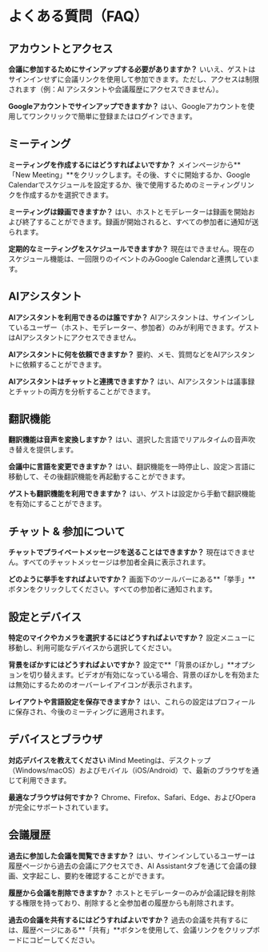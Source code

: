 # よくある質問（FAQ）

## アカウントとアクセス

**会議に参加するためにサインアップする必要がありますか？**
いいえ、ゲストはサインインせずに会議リンクを使用して参加できます。ただし、アクセスは制限されます（例：AI アシスタントや会議履歴にアクセスできません）。

**Googleアカウントでサインアップできますか？**
はい、Googleアカウントを使用してワンクリックで簡単に登録またはログインできます。

## ミーティング

**ミーティングを作成するにはどうすればよいですか？**
メインページから**「New Meeting」**をクリックします。その後、すぐに開始するか、Google Calendarでスケジュールを設定するか、後で使用するためのミーティングリンクを作成するかを選択できます。

**ミーティングは録画できますか？**
はい、ホストとモデレーターは録画を開始および終了することができます。録画が開始されると、すべての参加者に通知が送られます。

**定期的なミーティングをスケジュールできますか？**
現在はできません。現在のスケジュール機能は、一回限りのイベントのみGoogle Calendarと連携しています。

## AIアシスタント

**AIアシスタントを利用できるのは誰ですか？**
AIアシスタントは、サインインしているユーザー（ホスト、モデレーター、参加者）のみが利用できます。ゲストはAIアシスタントにアクセスできません。

**AIアシスタントに何を依頼できますか？**
要約、メモ、質問などをAIアシスタントに依頼することができます。

**AIアシスタントはチャットと連携できますか？**
はい、AIアシスタントは議事録とチャットの両方を分析することができます。

## 翻訳機能

**翻訳機能は音声を変換しますか？**
はい、選択した言語でリアルタイムの音声吹き替えを提供します。

**会議中に言語を変更できますか？**
はい、翻訳機能を一時停止し、設定＞言語に移動して、その後翻訳機能を再起動することができます。

**ゲストも翻訳機能を利用できますか？**
はい、ゲストは設定から手動で翻訳機能を有効にすることができます。

## チャット & 参加について

**チャットでプライベートメッセージを送ることはできますか？**
現在はできません。すべてのチャットメッセージは参加者全員に表示されます。

**どのように挙手をすればよいですか？**
画面下のツールバーにある**「挙手」**ボタンをクリックしてください。すべての参加者に通知されます。

## 設定とデバイス

**特定のマイクやカメラを選択するにはどうすればよいですか？**
設定メニューに移動し、利用可能なデバイスから選択してください。

**背景をぼかすにはどうすればよいですか？**
設定で**「背景のぼかし」**オプションを切り替えます。ビデオが有効になっている場合、背景のぼかしを有効または無効にするためのオーバーレイアイコンが表示されます。

**レイアウトや言語設定を保存できますか？**
はい、これらの設定はプロフィールに保存され、今後のミーティングに適用されます。

## デバイスとブラウザ

**対応デバイスを教えてください**
iMind Meetingは、デスクトップ（Windows/macOS）およびモバイル（iOS/Android）で、最新のブラウザを通じて利用できます。

**最適なブラウザは何ですか？**
Chrome、Firefox、Safari、Edge、およびOperaが完全にサポートされています。

## 会議履歴

**過去に参加した会議を閲覧できますか？**
はい、サインインしているユーザーは履歴ページから過去の会議にアクセスでき、AI Assistantタブを通じて会議の録画、文字起こし、要約を確認することができます。

**履歴から会議を削除できますか？**
ホストとモデレーターのみが会議記録を削除する権限を持っており、削除すると全参加者の履歴からも削除されます。

**過去の会議を共有するにはどうすればよいですか？**
過去の会議を共有するには、履歴ページにある**「共有」**ボタンを使用して、会議リンクをクリップボードにコピーしてください。